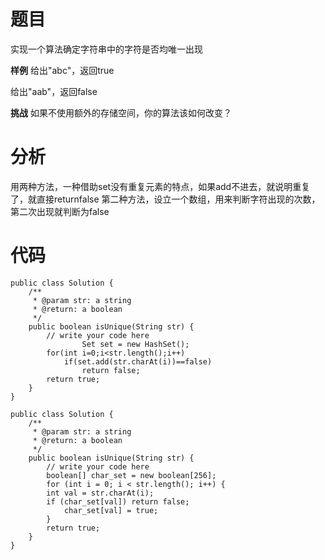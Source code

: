 # 题目
实现一个算法确定字符串中的字符是否均唯一出现

**样例**
给出"abc"，返回true

给出"aab"，返回false

**挑战**
如果不使用额外的存储空间，你的算法该如何改变？

# 分析
用两种方法，一种借助set没有重复元素的特点，如果add不进去，就说明重复了，就直接returnfalse
第二种方法，设立一个数组，用来判断字符出现的次数，第二次出现就判断为false


# 代码
```
public class Solution {
    /**
     * @param str: a string
     * @return: a boolean
     */
    public boolean isUnique(String str) {
        // write your code here
                Set set = new HashSet();
        for(int i=0;i<str.length();i++)
            if(set.add(str.charAt(i))==false)
                return false;
        return true;
    }
}
```

```
public class Solution {
    /**
     * @param str: a string
     * @return: a boolean
     */
    public boolean isUnique(String str) {
        // write your code here
        boolean[] char_set = new boolean[256];
        for (int i = 0; i < str.length(); i++) {
        int val = str.charAt(i);
        if (char_set[val]) return false;
            char_set[val] = true;
        }
        return true;
    }
}
```
